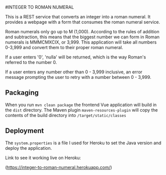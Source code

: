 #INTEGER TO ROMAN NUMERAL


This is a REST service that converts an integer into a roman numeral. It provides a webpage with a form that consumes the roman numeral service.

Roman numerals only go up to M (1,000). According to the rules of addition and subtraction, this means that the biggest number we can form in Roman numerals is MMMCMXCIX, or 3,999. This application will take all numbers 0-3,999 and convert them to their proper roman numeral.

If a user enters '0', 'nulla' will be returned, which is the way Roman's referred to the number 0.

If a user enters any number other than 0 - 3,999 inclusive, an error message prompting the user to retry with a number between 0 - 3,999.

## Packaging 

When you run `mvn clean package` the frontend Vue application will build in the `dist` directory. 
The Maven plugin `maven-resources-plugin` will copy the contents of the build directory into `/target/static/classes`

## Deployment

The `system.properties` is a file I used for Heroku to set the Java version and deploy the application. 


Link to see it working live on Heroku:

(https://integer-to-roman-numeral.herokuapp.com/)



